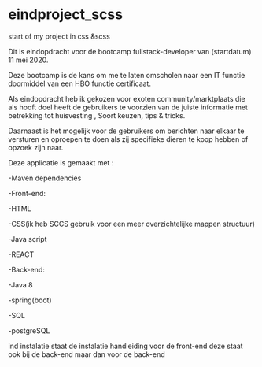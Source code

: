 # eindproject_scss
start of my project in css &amp;scss

Dit is eindopdracht voor de bootcamp fullstack-developer van (startdatum) 11 mei 2020.

Deze bootcamp is de kans om me te laten omscholen naar een IT functie doormiddel van een HBO functie certificaat.

Als eindopdracht heb ik gekozen voor exoten community/marktplaats die als hooft doel heeft de gebruikers te voorzien van de juiste informatie met betrekking tot huisvesting ,
Soort keuzen, tips & tricks.

Daarnaast is het mogelijk voor de gebruikers om berichten naar elkaar te versturen en oproepen te doen als zij specifieke dieren te koop hebben of opzoek zijn naar.

Deze applicatie is gemaakt met :

-Maven dependencies

-Front-end:

-HTML

-CSS(ik heb SCCS gebruik voor een meer overzichtelijke mappen structuur)

-Java script

-REACT

-Back-end:

-Java 8

-spring(boot)

-SQL

-postgreSQL

ind instalatie staat de instalatie handleiding voor de front-end deze staat ook bij de back-end maar dan voor de back-end

